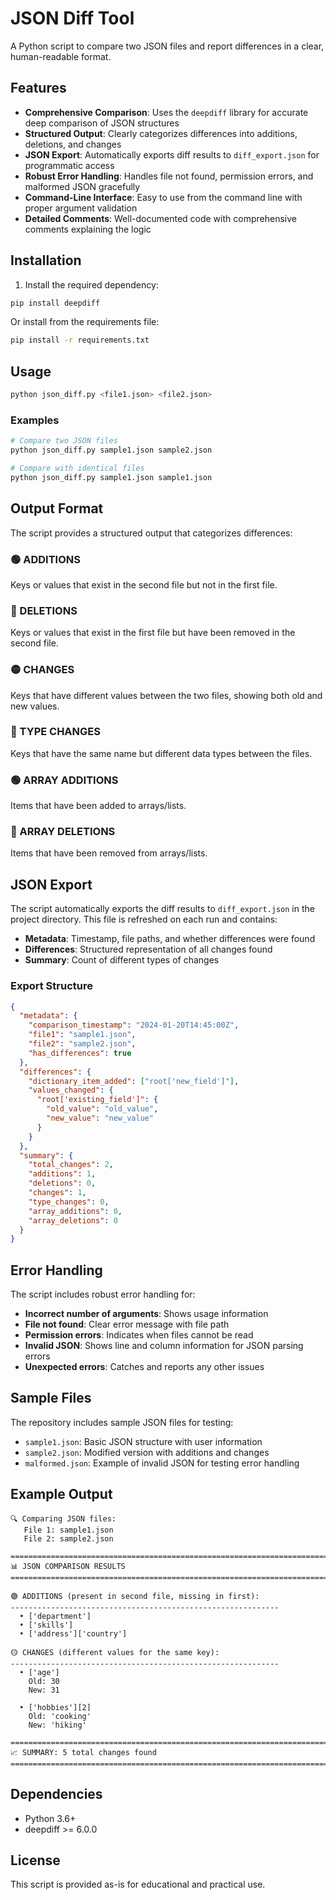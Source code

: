 # JSON Diff Tool

A Python script to compare two JSON files and report differences in a clear, human-readable format.

## Features

- **Comprehensive Comparison**: Uses the `deepdiff` library for accurate deep comparison of JSON structures
- **Structured Output**: Clearly categorizes differences into additions, deletions, and changes
- **JSON Export**: Automatically exports diff results to `diff_export.json` for programmatic access
- **Robust Error Handling**: Handles file not found, permission errors, and malformed JSON gracefully
- **Command-Line Interface**: Easy to use from the command line with proper argument validation
- **Detailed Comments**: Well-documented code with comprehensive comments explaining the logic

## Installation

1. Install the required dependency:
```bash
pip install deepdiff
```

Or install from the requirements file:
```bash
pip install -r requirements.txt
```

## Usage

```bash
python json_diff.py <file1.json> <file2.json>
```

### Examples

```bash
# Compare two JSON files
python json_diff.py sample1.json sample2.json

# Compare with identical files
python json_diff.py sample1.json sample1.json
```

## Output Format

The script provides a structured output that categorizes differences:

### 🟢 ADDITIONS
Keys or values that exist in the second file but not in the first file.

### 🔴 DELETIONS  
Keys or values that exist in the first file but have been removed in the second file.

### 🟡 CHANGES
Keys that have different values between the two files, showing both old and new values.

### 🔄 TYPE CHANGES
Keys that have the same name but different data types between the files.

### 🟢 ARRAY ADDITIONS
Items that have been added to arrays/lists.

### 🔴 ARRAY DELETIONS
Items that have been removed from arrays/lists.

## JSON Export

The script automatically exports the diff results to `diff_export.json` in the project directory. This file is refreshed on each run and contains:

- **Metadata**: Timestamp, file paths, and whether differences were found
- **Differences**: Structured representation of all changes found
- **Summary**: Count of different types of changes

### Export Structure

```json
{
  "metadata": {
    "comparison_timestamp": "2024-01-20T14:45:00Z",
    "file1": "sample1.json",
    "file2": "sample2.json",
    "has_differences": true
  },
  "differences": {
    "dictionary_item_added": ["root['new_field']"],
    "values_changed": {
      "root['existing_field']": {
        "old_value": "old_value",
        "new_value": "new_value"
      }
    }
  },
  "summary": {
    "total_changes": 2,
    "additions": 1,
    "deletions": 0,
    "changes": 1,
    "type_changes": 0,
    "array_additions": 0,
    "array_deletions": 0
  }
}
```

## Error Handling

The script includes robust error handling for:

- **Incorrect number of arguments**: Shows usage information
- **File not found**: Clear error message with file path
- **Permission errors**: Indicates when files cannot be read
- **Invalid JSON**: Shows line and column information for JSON parsing errors
- **Unexpected errors**: Catches and reports any other issues

## Sample Files

The repository includes sample JSON files for testing:

- `sample1.json`: Basic JSON structure with user information
- `sample2.json`: Modified version with additions and changes
- `malformed.json`: Example of invalid JSON for testing error handling

## Example Output

```
🔍 Comparing JSON files:
   File 1: sample1.json
   File 2: sample2.json

================================================================================
📊 JSON COMPARISON RESULTS
================================================================================

🟢 ADDITIONS (present in second file, missing in first):
------------------------------------------------------------
  • ['department']
  • ['skills']
  • ['address']['country']

🟡 CHANGES (different values for the same key):
------------------------------------------------------------
  • ['age']
    Old: 30
    New: 31

  • ['hobbies'][2]
    Old: 'cooking'
    New: 'hiking'

================================================================================
📈 SUMMARY: 5 total changes found
================================================================================
```

## Dependencies

- Python 3.6+
- deepdiff >= 6.0.0

## License

This script is provided as-is for educational and practical use.
